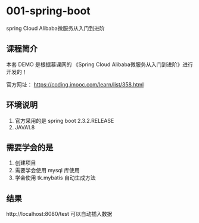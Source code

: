 # 001-spring-boot

spring Cloud Alibaba微服务从入门到进阶

## 课程简介
本套 DEMO 是根据慕课网的 《Spring Cloud Alibaba微服务从入门到进阶》进行开发的！

官方网址： https://coding.imooc.com/learn/list/358.html

##  环境说明
1. 官方采用的是 spring boot 2.3.2.RELEASE
2. JAVA1.8

## 需要学会的是
1. 创建项目
2. 需要学会使用 mysql 库使用
3. 学会使用 tk.mybatis 自动生成方法 

## 结果
http://localhost:8080/test 可以自动插入数据